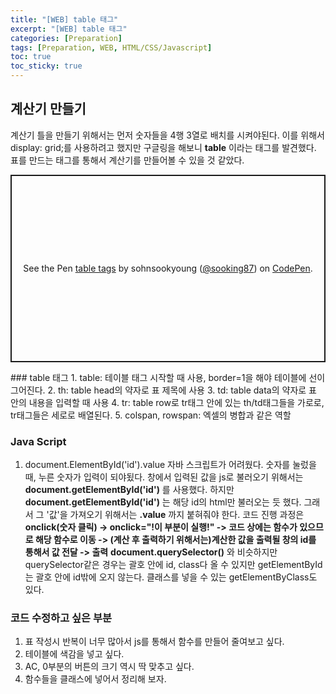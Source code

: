 ```yaml
---
title: "[WEB] table 태그"
excerpt: "[WEB] table 태그"
categories: [Preparation]
tags: [Preparation, WEB, HTML/CSS/Javascript]
toc: true
toc_sticky: true
---
```


## 계산기 만들기

계산기 틀을 만들기 위해서는 먼저 숫자들을 4행 3열로 배치를 시켜야된다. 이를 위해서 display: grid;를 사용하려고 했지만 구글링을 해보니 **table** 이라는 태그를 발견했다. 표를 만드는 태그를 통해서 계산기를 만들어볼 수 있을 것 같았다.<br>

<p class="codepen" data-height="300" data-default-tab="html,result" data-slug-hash="Exwdeyq" data-user="sooking87" style="height: 300px; box-sizing: border-box; display: flex; align-items: center; justify-content: center; border: 2px solid; margin: 1em 0; padding: 1em;">
  <span>See the Pen <a href="https://codepen.io/sooking87/pen/Exwdeyq">
  table tags</a> by sohnsookyoung (<a href="https://codepen.io/sooking87">@sooking87</a>)
  on <a href="https://codepen.io">CodePen</a>.</span>
</p>
<script async src="https://cpwebassets.codepen.io/assets/embed/ei.js"></script>
### table 태그
1. table: 테이블 태그 시작할 때 사용, border=1을 해야 테이블에 선이 그어진다.
2. th: table head의 약자로 표 제목에 사용
3. td: table data의 약자로 표 안의 내용을 입력할 때 사용
4. tr: table row로 tr태그 안에 있는 th/td태그들을 가로로, tr태그들은 세로로 배열된다.
5. colspan, rowspan: 엑셀의 병합과 같은 역할

### Java Script

1. document.ElementById('id').value
   자바 스크립트가 어려웠다. 숫자를 눌렀을 때, 누른 숫자가 입력이 되야됬다. 창에서 입력된 값을 js로 불러오기 위해서는 **document.getElementById('id')** 를 사용했다. 하지만 **document.getElementById('id')** 는 해당 id의 html만 불러오는 듯 했다. 그래서 그 '값'을 가져오기 위해서는 **.value** 까지 붙혀줘야 한다. 코드 진행 과정은 **onclick(숫자 클릭) -> onclick="!이 부분이 실행!" -> 코드 상에는 함수가 있으므로 해당 함수로 이동 -> (계산 후 출력하기 위해서는)계산한 값을 출력될 창의 id를 통해서 값 전달 -> 출력** **document.querySelector()** 와 비슷하지만 querySelector같은 경우는 괄호 안에 id, class다 올 수 있지만 getElementById는 괄호 안에 id밖에 오지 않는다. 클래스를 넣을 수 있는 getElementByClass도 있다.

### 코드 수정하고 싶은 부분

1. 표 작성시 반복이 너무 많아서 js를 통해서 함수를 만들어 줄여보고 싶다.
2. 테이블에 색감을 넣고 싶다.
3. AC, 0부분의 버튼의 크기 역시 딱 맞추고 싶다.
4. 함수들을 클래스에 넣어서 정리해 보자.
